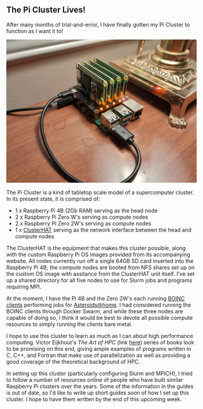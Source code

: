 ## The Pi Cluster Lives!

After many months of trial-and-error, I have finally gotten my Pi Cluster to function as I want it to! 

![The Pi Cluster in an earlier configuration.](/img/picluster.jpeg)

The Pi Cluster is a kind of tabletop scale model of a supercomputer cluster. In its present state, it is comprised of:
- 1 x Raspberry Pi 4B (2Gb RAM) serving as the head node
- 2 x Raspberry Pi Zero W's serving as compute nodes
- 2 x Raspberry Pi Zero 2W's serving as compute nodes
- 1 x [ClusterHAT](https://clusterhat.com) serving as the network interface between the head and compute nodes

The ClusterHAT is the equipment that makes this cluster possible, along with the custom Raspberry Pi OS images provided from its accompanying website. All nodes currently run off a single 64GB SD card inserted into the Raspberry Pi 4B; the compute nodes are booted from NFS shares set up on the custom OS image with assitance from the ClusterHAT unit itself. I've set up a shared directory for all five nodes to use for Slurm jobs and programs requiring MPI.

At the moment, I have the Pi 4B and the Zero 2W's each running [BOINC clients](https://boinc.berkeley.edu/)  performing jobs for [Asteroids@home](https://asteroidsathome.net). I had considered running the BOINC clients through Docker Swarm, and while these three nodes are capable of doing so, I think it would be best to devote all possible compute resources to simply running the clients bare metal.

I hope to use this cluster to learn as much as I can about high performance computing. Victor Eijkhout's *The Art of HPC* (link [here](https://theartofhpc.com/)) series of books look to be promising on this end, giving ample examples of programs written in C, C++, and Fortran that make use of parallelization as well as providing a good coverage of the theoretical background of HPC. 

In setting up this cluster (particularly configuring Slurm and MPICH), I tried to follow a number of resources online of people who have built similar Raspberry Pi clusters over the years. Some of the information in the guides is out of date, so I'd like to write up short guides soon of how I set up this cluster. I hope to have them written by the end of this upcoming week.
